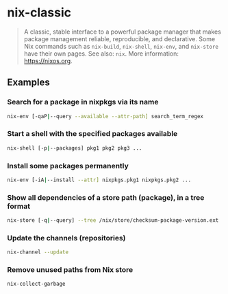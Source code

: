 # nix-classic

> A classic, stable interface to a powerful package manager that makes package management reliable, reproducible, and declarative. Some Nix commands such as `nix-build`, `nix-shell`, `nix-env`, and `nix-store` have their own pages. See also: `nix`. More information: <https://nixos.org>.

## Examples

### Search for a package in nixpkgs via its name

```bash
nix-env [-qaP|--query --available --attr-path] search_term_regex
```

### Start a shell with the specified packages available

```bash
nix-shell [-p|--packages] pkg1 pkg2 pkg3 ...
```

### Install some packages permanently

```bash
nix-env [-iA|--install --attr] nixpkgs.pkg1 nixpkgs.pkg2 ...
```

### Show all dependencies of a store path (package), in a tree format

```bash
nix-store [-q|--query] --tree /nix/store/checksum-package-version.ext
```

### Update the channels (repositories)

```bash
nix-channel --update
```

### Remove unused paths from Nix store

```bash
nix-collect-garbage
```
